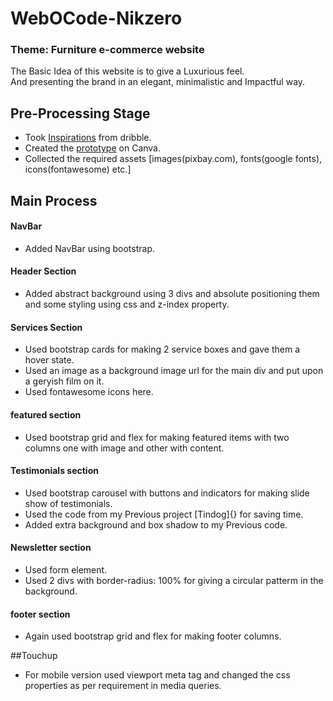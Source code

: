 # WebOCode-Nikzero

### Theme: Furniture e-commerce website
The Basic Idea of this website is to give a Luxurious feel.  
And presenting the brand in an elegant, minimalistic and Impactful way.

## Pre-Processing Stage
- Took [Inspirations](https://dribbble.com/Nikzero6/collections/4967818-furniture-web-design?utm_source=Clipboard_%22clipboard_collection%22&utm_campaign=%22Nikzero6%22&utm_content=%22furniture%20web%20design%22&utm_medium=Social_Share) from dribble.
- Created the [prototype](https://www.canva.com/design/DAEifY5ac5o/8r-V1CKJ3oQ05KaQd14ZQg/view?utm_content=DAEifY5ac5o&utm_campaign=designshare&utm_medium=link&utm_source=sharebutton) on Canva.
- Collected the required assets [images(pixbay.com), fonts(google fonts), icons(fontawesome) etc.]

## Main Process
#### NavBar
- Added NavBar using bootstrap.  

#### Header Section
- Added abstract background using 3 divs and absolute positioning them and some styling using css and z-index property.

#### Services Section
- Used bootstrap cards for making 2 service boxes and gave them a hover state.
- Used an image as a background image url for the main div and put upon a geryish film on it.
- Used fontawesome icons here.

#### featured section
- Used bootstrap grid and flex for making featured items with two columns one with image and other with content.

#### Testimonials section
- Used bootstrap carousel with buttons and indicators for making slide show of testimonials.
- Used the code from my Previous project [Tindog]{} for saving time.
- Added extra background and box shadow to my Previous code.

#### Newsletter section
- Used form element.
- Used 2 divs with border-radius: 100% for giving a circular patterm in the background.

#### footer section
- Again used bootstrap grid and flex for making footer columns.

##Touchup
- For mobile version used viewport meta tag and changed the css properties as per requirement in media queries.
